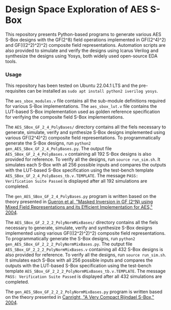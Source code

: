 # Design Space Exploration of AES S-Box

This repository presents Python-based programs to generate various AES S-Box designs with the GF(2^8) field operations implemented in GF((2^4)^2) and GF(((2^2)^2)^2) composite field representations. Automation scripts are also provided to simulate and verify the designs using Icarus Verilog and synthesize the designs using Yosys, both widely used open-source EDA tools.

### Usage

This repository has been tested on Ubuntu 22.04.1 LTS and the pre-requisites can be installed as ```sudo apt install python2 iverilog yosys```.

The ```aes_sbox_modules.v``` file contains all the sub-module definitions required for various S-Box implementations. The ```aes_sbox_lut.v``` file contains the LUT-based S-Box implementation used as golden reference specification for verifying the composite field S-Box implementations.

The ```AES_SBox_GF_2_4_PolyBases/``` directory contains all the fiels necessary to generate, simulate, verify and synthesize S-Box designs implemented using various GF((2^4)^2) composite field representations. To programmatically generate the S-Box designs, run ```python2 gen_AES_SBox_GF_2_4_PolyBases.py```. The output file ```AES_SBox_GF_2_4_PolyBases.v``` containing all 192 S-Box designs is also provided for reference. To verify all the designs, run ```source run_sim.sh```. It simulates each S-Box with all 256 possible inputs and compares the outputs with the LUT-based S-Box specification using the test-bench template ```AES_SBox_GF_2_4_PolyBases_tb.v.TEMPLATE```. The message ```PASS: Verification Suite Passed``` is displayed after all 192 simulations are completed.

The ```gen_AES_SBox_GF_2_4_PolyBases.py``` program is written based on the theory presented in [Gueron et al, "Masked Inversion in GF (2^N) using Mixed Field Representations and its Efficient Implementation for AES," 2004](https://pluto.huji.ac.il/~orzu/publications/ijcr_book_2004_01_03.pdf).

The ```AES_SBox_GF_2_2_2_PolyNormMixBases/``` directory contains all the fiels necessary to generate, simulate, verify and synthesize S-Box designs implemented using various GF(((2^2)^2)^2) composite field representations. To programmatically generate the S-Box designs, run ```python2 gen_AES_SBox_GF_2_2_2_PolyNormMixBases.py```. The output file ```AES_SBox_GF_2_2_2_PolyNormMixBases.v``` containing all 432 S-Box designs is also provided for reference. To verify all the designs, run ```source run_sim.sh```. It simulates each S-Box with all 256 possible inputs and compares the outputs with the LUT-based S-Box specification using the test-bench template ```AES_SBox_GF_2_2_2_PolyNormMixBases_tb.v.TEMPLATE```. The message ```PASS: Verification Suite Passed``` is displayed after all 432 simulations are completed.

The ```gen_AES_SBox_GF_2_2_2_PolyNormMixBases.py``` program is written based on the theory presented in [Canright, "A Very Compact Rijndael S-Box," 2004](https://core.ac.uk/download/pdf/36694529.pdf).

